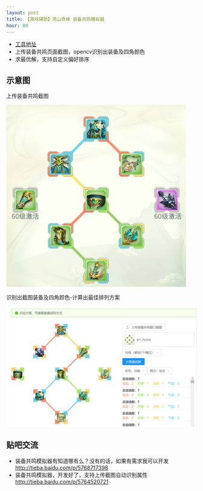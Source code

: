 ```yaml
---
layout: post
title: 【游戏辅助】灵山奇缘 装备共鸣模拟器
hour: 00
---
```


- <a href="http://www.homkai.com/lsqy-gm?from=www" target="_blank">工具地址</a>
- 上传装备共鸣页面截图，opencv识别出装备及四角颜色
- 求最优解，支持自定义偏好排序

## 示意图
上传装备共鸣截图

![效果图-装备共鸣截图](/public/lsqy-gm/demo-src.jpg)


识别出截图装备及四角颜色-计算出最佳排列方案

![效果图-最佳排列方案](/public/lsqy-gm/demo-dist.jpg)

## 贴吧交流
- 装备共鸣模拟器有知道哪有么？没有的话，如果有需求我可以开发 http://tieba.baidu.com/p/5768717398
- 装备共鸣模拟器，开发好了，支持上传截图自动识别属性 http://tieba.baidu.com/p/5764520721
